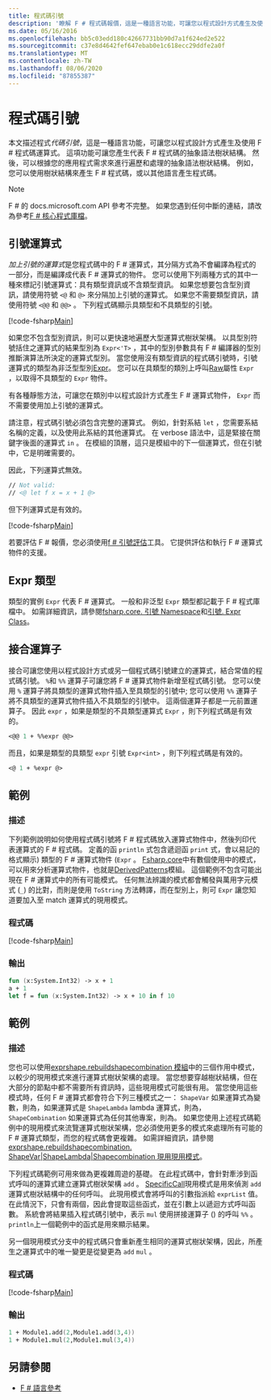 ```yaml
---
title: 程式碼引號
description: '瞭解 F # 程式碼報價，這是一種語言功能，可讓您以程式設計方式產生及使用 F # 程式碼運算式。'
ms.date: 05/16/2016
ms.openlocfilehash: bb5c03edd180c42667731bb90d7a1f624ed2e522
ms.sourcegitcommit: c37e8d4642fef647ebab0e1c618ecc29ddfe2a0f
ms.translationtype: MT
ms.contentlocale: zh-TW
ms.lasthandoff: 08/06/2020
ms.locfileid: "87855387"
---
```

# <a name="code-quotations"></a>程式碼引號

本文描述程式*代碼引號*，這是一種語言功能，可讓您以程式設計方式產生及使用 F # 程式碼運算式。 這項功能可讓您產生代表 F # 程式碼的抽象語法樹狀結構。 然後，可以根據您的應用程式需求來進行遍歷和處理的抽象語法樹狀結構。 例如，您可以使用樹狀結構來產生 F # 程式碼，或以其他語言產生程式碼。

> [!NOTE]
> F # 的 docs.microsoft.com API 參考不完整。 如果您遇到任何中斷的連結，請改為參考[F # 核心程式庫檔](https://fsharp.github.io/fsharp-core-docs/)。

## <a name="quoted-expressions"></a>引號運算式

*加上引號的運算式*是您程式碼中的 F # 運算式，其分隔方式為不會編譯為程式的一部分，而是編譯成代表 F # 運算式的物件。 您可以使用下列兩種方式的其中一種來標記引號運算式：具有類型資訊或不含類型資訊。 如果您想要包含型別資訊，請使用符號 `<@` 和 `@>` 來分隔加上引號的運算式。 如果您不需要類型資訊，請使用符號 `<@@` 和 `@@>` 。 下列程式碼顯示具類型和不具類型的引號。

[!code-fsharp[Main](~/samples/snippets/fsharp/lang-ref-3/snippet501.fs)]

如果您不包含型別資訊，則可以更快速地遍歷大型運算式樹狀架構。 以具型別符號括住之運算式的結果型別為 `Expr<'T>` ，其中的型別參數具有 F # 編譯器的型別推斷演算法所決定的運算式型別。 當您使用沒有類型資訊的程式碼引號時，引號運算式的類型為非泛型型別[Expr](https://msdn.microsoft.com/library/ed6a2caf-69d4-45c2-ab97-e9b3be9bce65)。 您可以在具類型的類別上呼叫[Raw](https://msdn.microsoft.com/library/47fb94f1-e77f-4c68-aabc-2b0ba40d59c2)屬性 `Expr` ，以取得不具類型的 `Expr` 物件。

有各種靜態方法，可讓您在類別中以程式設計方式產生 F # 運算式物件， `Expr` 而不需要使用加上引號的運算式。

請注意，程式碼引號必須包含完整的運算式。 例如，針對系結 `let` ，您需要系結名稱的定義，以及使用此系結的其他運算式。 在 verbose 語法中，這是緊接在關鍵字後面的運算式 `in` 。 在模組的頂層，這只是模組中的下一個運算式，但在引號中，它是明確需要的。

因此，下列運算式無效。

```fsharp
// Not valid:
// <@ let f x = x + 1 @>
```

但下列運算式是有效的。

[!code-fsharp[Main](~/samples/snippets/fsharp/lang-ref-3/snippet502.fs)]

若要評估 F # 報價，您必須使用[f # 引號評估](https://github.com/fsprojects/FSharp.Quotations.Evaluator)工具。 它提供評估和執行 F # 運算式物件的支援。

## <a name="expr-type"></a>Expr 類型

類型的實例 `Expr` 代表 F # 運算式。 一般和非泛型 `Expr` 類型都記載于 F # 程式庫檔中。 如需詳細資訊，請參閱[fsharp.core. 引號 Namespace](https://msdn.microsoft.com/visualfsharpdocs/conceptual/microsoft.fsharp.quotations-namespace-%5bfsharp%5d)和[引號. Expr Class](https://msdn.microsoft.com/visualfsharpdocs/conceptual/quotations.expr-class-%5bfsharp%5d)。

## <a name="splicing-operators"></a>接合運算子

接合可讓您使用以程式設計方式或另一個程式碼引號建立的運算式，結合常值的程式碼引號。 `%`和 `%%` 運算子可讓您將 F # 運算式物件新增至程式碼引號。 您可以使用 `%` 運算子將具類型的運算式物件插入至具類型的引號中; 您可以使用 `%%` 運算子將不具類型的運算式物件插入不具類型的引號中。 這兩個運算子都是一元前置運算子。 因此 `expr` ，如果是類型的不具類型運算式 `Expr` ，則下列程式碼是有效的。

```fsharp
<@@ 1 + %%expr @@>
```

而且，如果是類型的具類型 `expr` 引號 `Expr<int>` ，則下列程式碼是有效的。

```fsharp
<@ 1 + %expr @>
```

## <a name="example"></a>範例

### <a name="description"></a>描述

下列範例說明如何使用程式碼引號將 F # 程式碼放入運算式物件中，然後列印代表運算式的 F # 程式碼。 定義的函 `println` 式包含遞迴函 `print` 式，會以易記的格式顯示) 類型的 F # 運算式物件 (`Expr` 。 [Fsharp.core](https://msdn.microsoft.com/library/093944a9-c752-403a-8983-5fcd5dbf92a4)中有數個使用中的模式，可以用來分析運算式物件，也就是[DerivedPatterns](https://msdn.microsoft.com/library/d2434a6e-ae7b-4f3d-b567-c162938bc9cd)模組。 這個範例不包含可能出現在 F # 運算式中的所有可能模式。 任何無法辨識的模式都會觸發與萬用字元模式 (`_`) 的比對，而則是使用 `ToString` 方法轉譯，而在型別上，則可 `Expr` 讓您知道要加入至 match 運算式的現用模式。

### <a name="code"></a>程式碼

[!code-fsharp[Main](~/samples/snippets/fsharp/lang-ref-3/snippet601.fs)]

### <a name="output"></a>輸出

```fsharp
fun (x:System.Int32) -> x + 1
a + 1
let f = fun (x:System.Int32) -> x + 10 in f 10
```

## <a name="example"></a>範例

### <a name="description"></a>描述

您也可以使用[exprshape.rebuildshapecombination 模組](https://msdn.microsoft.com/library/7685150e-2432-4d39-9338-57292eff18de)中的三個作用中模式，以較少的現用模式來進行運算式樹狀架構的處理。 當您想要穿越樹狀結構，但在大部分的節點中都不需要所有資訊時，這些現用模式可能很有用。 當您使用這些模式時，任何 F # 運算式都會符合下列三種模式之一： `ShapeVar` 如果運算式為變數，則為，如果運算式是 `ShapeLambda` lambda 運算式，則為， `ShapeCombination` 如果運算式為任何其他專案，則為。 如果您使用上述程式碼範例中的現用模式來流覽運算式樹狀架構，您必須使用更多的模式來處理所有可能的 F # 運算式類型，而您的程式碼會更複雜。 如需詳細資訊，請參閱[exprshape.rebuildshapecombination. ShapeVar&#124;ShapeLambda&#124;Shapecombination 現用現用模式](https://msdn.microsoft.com/visualfsharpdocs/conceptual/exprshape.shapevarhshapelambdahshapecombination-active-pattern-%5bfsharp%5d)。

下列程式碼範例可用來做為更複雜周遊的基礎。 在此程式碼中，會針對牽涉到函式呼叫的運算式建立運算式樹狀架構 `add` 。 [SpecificCall](https://msdn.microsoft.com/library/05a77b21-20fe-4b9a-8e07-aa999538198d)現用模式是用來偵測 `add` 運算式樹狀結構中的任何呼叫。 此現用模式會將呼叫的引數指派給 `exprList` 值。 在此情況下，只會有兩個，因此會提取這些函式，並在引數上以遞迴方式呼叫函數。 系統會將結果插入程式碼引號中，表示 `mul` 使用拼接運算子 () 的呼叫 `%%` 。 `println`上一個範例中的函式是用來顯示結果。

另一個現用模式分支中的程式碼只會重新產生相同的運算式樹狀架構，因此，所產生之運算式中的唯一變更是從變更為 `add` `mul` 。

### <a name="code"></a>程式碼

[!code-fsharp[Main](~/samples/snippets/fsharp/lang-ref-3/snippet701.fs)]

### <a name="output"></a>輸出

```fsharp
1 + Module1.add(2,Module1.add(3,4))
1 + Module1.mul(2,Module1.mul(3,4))
```

## <a name="see-also"></a>另請參閱

- [F # 語言參考](index.md)
